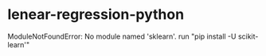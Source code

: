 # lenear-regression-python
ModuleNotFoundError: No module named 'sklearn'.
run "pip install -U scikit-learn'"
